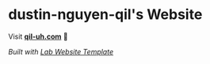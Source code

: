 
# dustin-nguyen-qil's Website

Visit **[qil-uh.com](http://qil-uh.com)** 🚀

_Built with [Lab Website Template](https://greene-lab.gitbook.io/lab-website-template-docs)_

